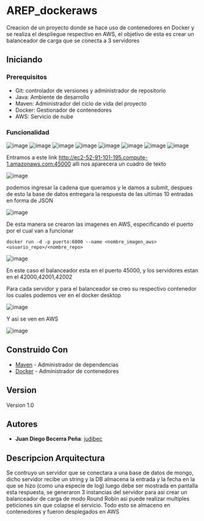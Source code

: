 # AREP_dockeraws

Creacion de un proyecto donde se hace uso de contenedores en Docker y se realiza el despliegue respectivo en AWS, el objetivo de esta es crear un balanceador de carga que se conecta a 3 servidores

## Iniciando

### Prerequisitos

* Git: controlador de versiones y administrador de repositorio
* Java: Ambiente de desarrollo
* Maven: Administrador del ciclo de vida del proyecto
* Docker: Gestionador de contenedores
* AWS: Servicio de nube

### Funcionalidad

![image](https://user-images.githubusercontent.com/90010884/224425008-4339538e-06c7-4407-bf6a-9023d96fdec0.png)
![image](https://user-images.githubusercontent.com/90010884/224425010-96c7ef30-7f84-42de-8bfd-31d03f919802.png)
![image](https://user-images.githubusercontent.com/90010884/224425017-3efd8639-64e4-470e-858d-16d38e3f8bf3.png)
![image](https://user-images.githubusercontent.com/90010884/224425030-39f7c158-7258-4413-bb1f-1ecf9b0fbcc2.png)
![image](https://user-images.githubusercontent.com/90010884/224425061-44e6eba4-53f4-426f-877c-3c951235bf76.png)
![image](https://user-images.githubusercontent.com/90010884/224425077-bf155af6-000b-491e-b7de-c6dacfcd359d.png)
![image](https://user-images.githubusercontent.com/90010884/224425107-1b150159-6b45-43aa-84ea-0e78c6551fc4.png)
![image](https://user-images.githubusercontent.com/90010884/224425118-574e255e-9133-41ba-9914-3b95f8d59d87.png)


Entramos a este link http://ec2-52-91-101-195.compute-1.amazonaws.com:45000 alli nos aparecera un cuadro de texto 

![image](https://user-images.githubusercontent.com/90010884/224193745-06b0ce50-3bee-4da3-906b-60d5c4002642.png)

podemos ingresar la cadena que queramos y le damos a submit, despues de esto la base de datos entregara la respuesta de las ultimas 10 entradas en forma de JSON 

![image](https://user-images.githubusercontent.com/90010884/224197260-95fd4b34-92e0-4cc5-8aeb-b77484eee9c0.png)

De esta manera se crearon las imagenes en AWS, especificando el puerto por el cual van a funcionar

```
docker run -d -p puerto:6000 --name <nombre_imagen_aws> <usuario_repo>/<nombre_repo>
```

![image](https://user-images.githubusercontent.com/90010884/224197406-416e885b-a95f-4fa4-90b3-7c2b4b9a78f8.png)

En este caso el balanceador esta en el puerto 45000, y los servidores estan en el 42000,42001,42002

Para cada servidor y para el balanceador se creo su respectivo contenedor los cuales podemos ver en el docker desktop 

![image](https://user-images.githubusercontent.com/90010884/224197742-3ee9ae5d-729f-484f-ad60-0f443ef0fc7f.png)

Y asi se ven en AWS

![image](https://user-images.githubusercontent.com/90010884/224198024-6ada1955-e5d1-4244-a2af-30ce06baf837.png)


## Construido Con

* [Maven](https://maven.apache.org/) - Administrador de dependencias
* [Docker](https://www.docker.com) - Administrador de contenedores

## Version

Version 1.0

## Autores

* **Juan Diego Becerra Peña**: [judibec](https://github.com/judibec)

## Descripcion Arquitectura

Se contruyo un servidor que se conectara a una base de datos de mongo, dicho servidor recibe un string y la DB almacena la entrada y la fecha en la que se hizo (como una especie de log) luego debe ser mostrada en pantalla esta respuesta, se generaron 3 instancias del servidor para asi crear un balanceador de carga de modo Round Robin asi puede realizar multiples peticiones sin que colapse el servicio. Todo esto se almaceno en contenedores y fueron desplegados en AWS
